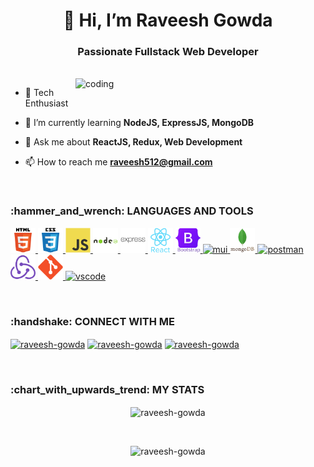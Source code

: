 <h1 align="center">👋 Hi, I’m Raveesh Gowda</h1>

<h3 align="center">Passionate Fullstack Web Developer</h3>

<br/>

<img align="right" alt="coding" width="400" src="https://www.chawtechsolutions.com/mycts/wp-content/uploads/2019/03/developer-dribbble.gif"/>

- 👀 Tech Enthusiast

- 🌱 I’m currently learning **NodeJS, ExpressJS, MongoDB**

- 💬 Ask me about **ReactJS, Redux, Web Development**

- 📫 How to reach me **raveesh512@gmail.com**

<br/>

<h3>:hammer_and_wrench: LANGUAGES AND TOOLS </h3>
<p align="left">
    <a href="https://www.w3schools.com/html/" target="_blank"> <img src="https://raw.githubusercontent.com/devicons/devicon/master/icons/html5/html5-original-wordmark.svg" alt="html5" width="40" height="40"/> </a>
    <a href="https://www.w3schools.com/css/" target="_blank"> <img src="https://raw.githubusercontent.com/devicons/devicon/master/icons/css3/css3-original-wordmark.svg" alt="css3" width="40" height="40"/> </a>
    <a href="https://developer.mozilla.org/en-US/docs/Web/JavaScript" target="_blank"> <img src="https://raw.githubusercontent.com/devicons/devicon/master/icons/javascript/javascript-original.svg" alt="javascript" width="40" height="40"/> </a>
      <a href="https://nodejs.org" target="_blank"> <img src="https://raw.githubusercontent.com/devicons/devicon/master/icons/nodejs/nodejs-original-wordmark.svg" alt="nodejs" width="40" height="40"/> </a>
    <a href="https://expressjs.com" target="_blank"> <img src="https://raw.githubusercontent.com/devicons/devicon/master/icons/express/express-original-wordmark.svg" alt="express" width="40" height="40"/> </a>
          <a href="https://reactjs.org/" target="_blank"> <img src="https://raw.githubusercontent.com/devicons/devicon/master/icons/react/react-original-wordmark.svg" alt="react" width="40" height="40"/> </a>
  <a href="hhttps://getbootstrap.com/" target="_blank"> <img src="https://raw.githubusercontent.com/devicons/devicon/master/icons/bootstrap/bootstrap-original-wordmark.svg" alt="bootstrap" width="40" height="40"/> </a>
  <a href="https://mui.com/" target="_blank"> <img src="https://res.cloudinary.com/practicaldev/image/fetch/s--IwFcphyV--/c_imagga_scale,f_auto,fl_progressive,h_900,q_auto,w_1600/https://thepracticaldev.s3.amazonaws.com/i/vb6ai56xqgpc0bcfn92y.png" alt="mui" width="50" height="40"/> </a>
    <a href="https://www.mongodb.com/" target="_blank"> <img src="https://raw.githubusercontent.com/devicons/devicon/master/icons/mongodb/mongodb-original-wordmark.svg" alt="mongodb" width="40" height="40"/> </a>
     <a href="https://postman.com" target="_blank" rel="noreferrer"> <img src="https://www.vectorlogo.zone/logos/getpostman/getpostman-icon.svg" alt="postman" width="40" height="40"/> </a>
    <a href="https://redux.js.org" target="_blank" rel="noreferrer"> <img src="https://raw.githubusercontent.com/devicons/devicon/master/icons/redux/redux-original.svg" alt="redux" width="40" height="40"/> </a>
    <a href="https://git-scm.com" target="_blank" rel="noreferrer"> <img src="https://raw.githubusercontent.com/devicons/devicon/master/icons/git/git-original.svg" alt="git" width="40" height="40"/> </a>
    <a href="https://code.visualstudio.com/" target="_blank" rel="noreferrer"> <img src="https://upload.wikimedia.org/wikipedia/commons/thumb/2/2d/Visual_Studio_Code_1.18_icon.svg/771px-Visual_Studio_Code_1.18_icon.svg.png" alt="vscode" width="40" height="40"/> </a>
</p>

<br/>

<h3>:handshake: CONNECT WITH ME</h3>
<p align="left">
<a href="mailto:raveesh512@gmail.com" target="blank"><img align="center" src="https://cdn.jsdelivr.net/npm/simple-icons@3.0.1/icons/gmail.svg" alt="raveesh-gowda" height="30" width="40" /></a>
<a href="https://www.linkedin.com/in/raveesh-gowda-k-121b591a4" target="blank"><img align="center" src="https://cdn.jsdelivr.net/npm/simple-icons@3.0.1/icons/linkedin.svg" alt="raveesh-gowda" height="30" width="40" /></a>
<a href="https://instagram.com/ravee5h" target="blank"><img align="center" src="https://cdn.jsdelivr.net/npm/simple-icons@3.0.1/icons/instagram.svg" alt="raveesh-gowda" height="30" width="40" /></a>
</p>

<br/>

<h3>:chart_with_upwards_trend: MY STATS</h3>

<p align="center" ><img align="center" src="https://github-readme-stats.vercel.app/api/top-langs?username=raveesh-gowda&show_icons=true&locale=en&layout=compact" alt="raveesh-gowda" /></p>

<br/>

<p align="center"> <img src="https://github-readme-stats.vercel.app/api?username=raveesh-gowda&show_icons=true" alt="raveesh-gowda" /> </p>

<!---
raveesh-gowda/raveesh-gowda is a ✨ special ✨ repository because its `README.md` (this file) appears on your GitHub profile.
You can click the Preview link to take a look at your changes.
--->
